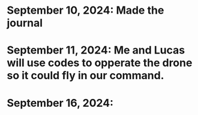 # September 10, 2024: Made the journal
# September 11, 2024: Me and Lucas will use codes to opperate the drone so it could fly in our command.
# September 16, 2024: 
